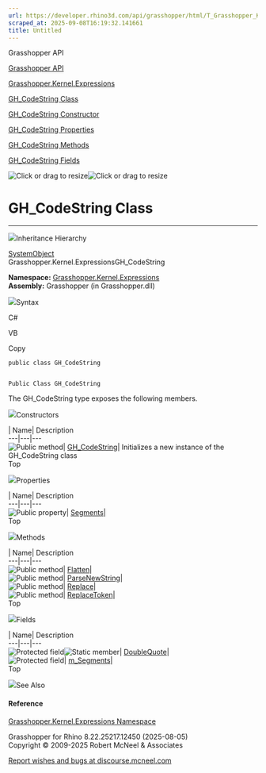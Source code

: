 ```yaml
---
url: https://developer.rhino3d.com/api/grasshopper/html/T_Grasshopper_Kernel_Expressions_GH_CodeString.htm
scraped_at: 2025-09-08T16:19:32.141661
title: Untitled
---
```


Grasshopper API

[Grasshopper API](../html/723c01da-9986-4db2-8f53-6f3a7494df75.htm
"Grasshopper API")

[Grasshopper.Kernel.Expressions](../html/N_Grasshopper_Kernel_Expressions.htm
"Grasshopper.Kernel.Expressions")

[GH_CodeString
Class](../html/T_Grasshopper_Kernel_Expressions_GH_CodeString.htm
"GH_CodeString Class")

[GH_CodeString Constructor
](../html/M_Grasshopper_Kernel_Expressions_GH_CodeString__ctor.htm
"GH_CodeString Constructor ")

[GH_CodeString
Properties](../html/Properties_T_Grasshopper_Kernel_Expressions_GH_CodeString.htm
"GH_CodeString Properties")

[GH_CodeString
Methods](../html/Methods_T_Grasshopper_Kernel_Expressions_GH_CodeString.htm
"GH_CodeString Methods")

[GH_CodeString
Fields](../html/Fields_T_Grasshopper_Kernel_Expressions_GH_CodeString.htm
"GH_CodeString Fields")

![Click or drag to resize](../icons/TocOpen.gif)![Click or drag to
resize](../icons/TocClose.gif)

# GH_CodeString Class  
  
---  
  
![](../icons/SectionExpanded.png)Inheritance Hierarchy

[SystemObject](https://docs.microsoft.com/dotnet/api/system.object)  
Grasshopper.Kernel.ExpressionsGH_CodeString  

**Namespace:**
[Grasshopper.Kernel.Expressions](N_Grasshopper_Kernel_Expressions.htm)  
**Assembly:** Grasshopper (in Grasshopper.dll)

![](../icons/SectionExpanded.png)Syntax

C#

VB

Copy

    
    
    public class GH_CodeString
    
    
    Public Class GH_CodeString

The GH_CodeString type exposes the following members.

![](../icons/SectionExpanded.png)Constructors

| Name| Description  
---|---|---  
![Public method](../icons/pubmethod.gif)|
[GH_CodeString](M_Grasshopper_Kernel_Expressions_GH_CodeString__ctor.htm)|
Initializes a new instance of the GH_CodeString class  
Top

![](../icons/SectionExpanded.png)Properties

| Name| Description  
---|---|---  
![Public property](../icons/pubproperty.gif)|
[Segments](P_Grasshopper_Kernel_Expressions_GH_CodeString_Segments.htm)|  
Top

![](../icons/SectionExpanded.png)Methods

| Name| Description  
---|---|---  
![Public method](../icons/pubmethod.gif)|
[Flatten](M_Grasshopper_Kernel_Expressions_GH_CodeString_Flatten.htm)|  
![Public method](../icons/pubmethod.gif)|
[ParseNewString](M_Grasshopper_Kernel_Expressions_GH_CodeString_ParseNewString.htm)|  
![Public method](../icons/pubmethod.gif)|
[Replace](M_Grasshopper_Kernel_Expressions_GH_CodeString_Replace.htm)|  
![Public method](../icons/pubmethod.gif)|
[ReplaceToken](M_Grasshopper_Kernel_Expressions_GH_CodeString_ReplaceToken.htm)|  
Top

![](../icons/SectionExpanded.png)Fields

| Name| Description  
---|---|---  
![Protected field](../icons/protfield.gif)![Static
member](../icons/static.gif)|
[DoubleQuote](F_Grasshopper_Kernel_Expressions_GH_CodeString_DoubleQuote.htm)|  
![Protected field](../icons/protfield.gif)|
[m_Segments](F_Grasshopper_Kernel_Expressions_GH_CodeString_m_Segments.htm)|  
Top

![](../icons/SectionExpanded.png)See Also

#### Reference

[Grasshopper.Kernel.Expressions
Namespace](N_Grasshopper_Kernel_Expressions.htm)

Grasshopper for Rhino 8.22.25217.12450 (2025-08-05)  
Copyright © 2009-2025 Robert McNeel & Associates

[Report wishes and bugs at
discourse.mcneel.com](https://discourse.mcneel.com/c/grasshopper)

